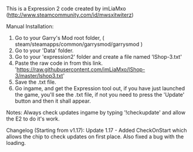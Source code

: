 This is a Expression 2 code created by imLiaMxo (http://www.steamcommunity.com/id/mwsxitwiterz)

Manual Installation:

1. Go to your Garry's Mod root folder, ( steam/steamapps/common/garrysmod/garrysmod )
2. Go to your 'Data' folder.
3. Go to your 'expression2' folder and create a file named 'lShop-3.txt'
4. Paste the raw code in from this link. 'https://raw.githubusercontent.com/imLiaMxo/lShop-3/master/lshop3.txt'
5. Save the .txt file.
6. Go ingame, and get the Expression tool out, if you have just launched the game, you'll see the .txt file, if not you need to press the 'Update' button and then it shall appear.


Notes:
Always check updates ingame by typing '!checkupdate' and allow the E2 to do it's work.

Changelog (Starting from v1.17):
Update 1.17 - Added CheckOnStart which allows the chip to check updates on first place. Also fixed a bug with the loading.

